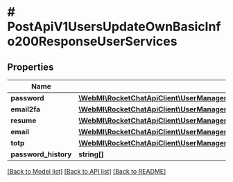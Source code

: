 # # PostApiV1UsersUpdateOwnBasicInfo200ResponseUserServices

## Properties

Name | Type | Description | Notes
------------ | ------------- | ------------- | -------------
**password** | [**\WebMI\RocketChatApiClient\UserManagementApi\Model\PostApiV1UsersUpdate200ResponseUserServicesPassword**](PostApiV1UsersUpdate200ResponseUserServicesPassword.md) |  | [optional]
**email2fa** | [**\WebMI\RocketChatApiClient\UserManagementApi\Model\PostApiV1UsersUpdateOwnBasicInfo200ResponseUserServicesEmail2fa**](PostApiV1UsersUpdateOwnBasicInfo200ResponseUserServicesEmail2fa.md) |  | [optional]
**resume** | [**\WebMI\RocketChatApiClient\UserManagementApi\Model\PostApiV1UsersUpdateOwnBasicInfo200ResponseUserServicesResume**](PostApiV1UsersUpdateOwnBasicInfo200ResponseUserServicesResume.md) |  | [optional]
**email** | [**\WebMI\RocketChatApiClient\UserManagementApi\Model\PostApiV1UsersUpdateOwnBasicInfo200ResponseUserServicesEmail**](PostApiV1UsersUpdateOwnBasicInfo200ResponseUserServicesEmail.md) |  | [optional]
**totp** | [**\WebMI\RocketChatApiClient\UserManagementApi\Model\PostApiV1UsersUpdateOwnBasicInfo200ResponseUserServicesTotp**](PostApiV1UsersUpdateOwnBasicInfo200ResponseUserServicesTotp.md) |  | [optional]
**password_history** | **string[]** |  | [optional]

[[Back to Model list]](../../README.md#models) [[Back to API list]](../../README.md#endpoints) [[Back to README]](../../README.md)

